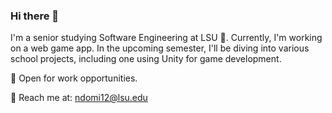 ### Hi there 👋

I'm a senior studying Software Engineering at LSU 🐯. Currently, I'm working on a web game app. In the upcoming semester, I'll be diving into various school projects, including one using Unity for game development.

🌱 Open for work opportunities.

📧 Reach me at: ndomi12@lsu.edu
